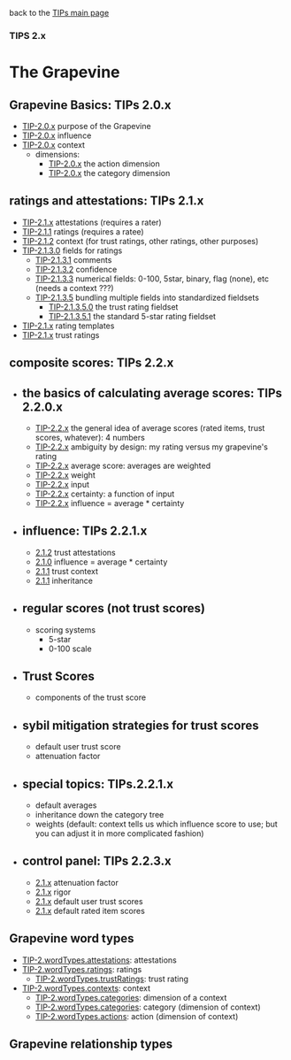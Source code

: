 back to the [TIPs main page](..)

### TIPS 2.x

The Grapevine
=====

## Grapevine Basics: TIPs 2.0.x
- [TIP-2.0.x](intent.md) purpose of the Grapevine
- [TIP-2.0.x](influence.md) influence
- [TIP-2.0.x](context/context.md) context
  -  dimensions:
      -  [TIP-2.0.x](context/action.md) the action dimension
      -  [TIP-2.0.x](context/category.md) the category dimension

## ratings and attestations: TIPs 2.1.x
- [TIP-2.1.x](attestations/attestations.md) attestations (requires a rater)
- [TIP-2.1.1](attestations/ratings.md) ratings (requires a ratee)
- [TIP-2.1.2](attestations/context.md) context (for trust ratings, other ratings, other purposes)
- [TIP-2.1.3.0](attestations/fields.md) fields for ratings
  - [TIP-2.1.3.1](attestations/comments.md) comments
  - [TIP-2.1.3.2](attestations/confidence.md) confidence
  - [TIP-2.1.3.3](attestations/comments.md) numerical fields: 0-100, 5star, binary, flag (none), etc (needs a context ???)
  - [TIP-2.1.3.5](attestations/comments.md) bundling multiple fields into standardized fieldsets
    - [TIP-2.1.3.5.0](attestations/comments.md) the trust rating fieldset
    - [TIP-2.1.3.5.1](attestations/comments.md) the standard 5-star rating fieldset
- [TIP-2.1.x]() rating templates
- [TIP-2.1.x]() trust ratings

## composite scores: TIPs 2.2.x
- ## the basics of calculating average scores: TIPs 2.2.0.x
  - [TIP-2.2.x]() the general idea of average scores (rated items, trust scores, whatever): 4 numbers
  - [TIP-2.2.x]() ambiguity by design: my rating versus my grapevine's rating
  - [TIP-2.2.x](compositeScores/averageScore.md) average score: averages are weighted
  - [TIP-2.2.x](compositeScores/weight.md) weight
  - [TIP-2.2.x](compositeScores/input.md) input
  - [TIP-2.2.x](compositeScores/certainty.md) certainty: a function of input
  - [TIP-2.2.x](compositeScores/influence.md) influence = average * certainty

- ## influence: TIPs 2.2.1.x
  - [2.1.2](influence/trustAttestations.md) trust attestations
  - [2.1.0](influence/influence.md) influence = average * certainty
  - [2.1.1](influence/context.md) trust context
  - [2.1.1](influence/inheritance.md) inheritance

- ## regular scores (not trust scores)
  - []() scoring systems
    - []() 5-star
    - []() 0-100 scale

- ## Trust Scores
  - []() components of the trust score

- ## sybil mitigation strategies for trust scores
  - default user trust score
  - attenuation factor

- ## special topics: TIPs.2.2.1.x
  - []() default averages
  - []() inheritance down the category tree
  - []() weights (default: context tells us which influence score to use; but you can adjust it in more complicated fashion)

- ## control panel: TIPs 2.2.3.x
  - [2.1.x](controlPanel/attenuationFactor.md) attenuation factor
  - [2.1.x](controlPanel/rigor.md) rigor
  - [2.1.x](controlPanel/defaultScores.md) default user trust scores
  - [2.1.x](controlPanel/defaultScores.md) default rated item scores

## Grapevine word types
- [TIP-2.wordTypes.attestations](https://github.com/wds4/tapestry-protocol/tree/main/wordTypes/attestation): attestations
- [TIP-2.wordTypes.ratings](https://github.com/wds4/tapestry-protocol/tree/main/wordTypes/rating): ratings
  - [TIP-2.wordTypes.trustRatings](https://github.com/wds4/tapestry-protocol/tree/main/wordTypes/trustRating): trust rating
- [TIP-2.wordTypes.contexts](https://github.com/wds4/tapestry-protocol/tree/main/wordTypes/context): context
  - [TIP-2.wordTypes.categories](https://github.com/wds4/tapestry-protocol/tree/main/wordTypes/contextDimension): dimension of a context
  - [TIP-2.wordTypes.categories](https://github.com/wds4/tapestry-protocol/tree/main/wordTypes/contextCategory): category (dimension of context)
  - [TIP-2.wordTypes.actions](https://github.com/wds4/tapestry-protocol/tree/main/wordTypes/contextAction): action (dimension of context)
 
## Grapevine relationship types
